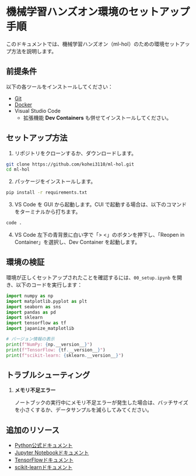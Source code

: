 # 機械学習ハンズオン環境のセットアップ手順

このドキュメントでは、機械学習ハンズオン（ml-hol）のための環境セットアップ方法を説明します。

## 前提条件

以下の各ツールをインストールしてください：

- [Git](https://git-scm.com/downloads)
- [Docker](https://www.docker.com/)
- Visual Studio Code
   - 拡張機能 **Dev Containers** も併せてインストールしてください。

## セットアップ方法

1. リポジトリをクローンするか、ダウンロードします。

```bash
git clone https://github.com/kohei3110/ml-hol.git
cd ml-hol
```

2. パッケージをインストールします。

```bash
pip install -r requirements.txt
```

3. VS Code を GUI から起動します。CUI で起動する場合は、以下のコマンドをターミナルから打ちます。

```bash
code .
```

4. VS Code 左下の青背景に白い字で「> <」のボタンを押下し、「Reopen in Container」を選択し、Dev Container を起動します。

## 環境の検証

環境が正しくセットアップされたことを確認するには、`00_setup.ipynb` を開き、以下のコードを実行します：

```python
import numpy as np
import matplotlib.pyplot as plt
import seaborn as sns
import pandas as pd
import sklearn
import tensorflow as tf
import japanize_matplotlib

# バージョン情報の表示
print(f"NumPy: {np.__version__}")
print(f"TensorFlow: {tf.__version__}")
print(f"scikit-learn: {sklearn.__version__}")
```

## トラブルシューティング

1. **メモリ不足エラー**

   ノートブックの実行中にメモリ不足エラーが発生した場合は、バッチサイズを小さくするか、データサンプルを減らしてみてください。

## 追加のリソース

- [Python公式ドキュメント](https://docs.python.org/)
- [Jupyter Notebookドキュメント](https://jupyter-notebook.readthedocs.io/)
- [TensorFlowドキュメント](https://www.tensorflow.org/api_docs)
- [scikit-learnドキュメント](https://scikit-learn.org/stable/)